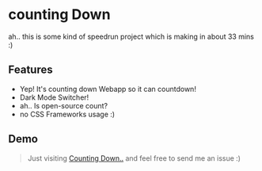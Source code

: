 # counting Down
ah.. this is some kind of speedrun project which is making in about 33 mins :)

## Features
 - Yep! It's counting down Webapp so it can countdown!
 - Dark Mode Switcher!
 - ah.. Is open-source count?
 - no CSS Frameworks usage :)

## Demo
> Just visiting [Counting Down..](https://count.suphakit.net) and feel free to send me an issue :)